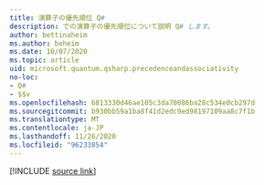 ```yaml
---
title: 演算子の優先順位 Q#
description: での演算子の優先順位について説明 Q# します。
author: bettinaheim
ms.author: beheim
ms.date: 10/07/2020
ms.topic: article
uid: microsoft.quantum.qsharp.precedenceandassociativity
no-loc:
- Q#
- $$v
ms.openlocfilehash: 6813330d46ae105c3da70086ba28c534e0cb297d
ms.sourcegitcommit: b930bb59a1ba8f41d2edc9ed98197109aa8c7f1b
ms.translationtype: MT
ms.contentlocale: ja-JP
ms.lasthandoff: 11/26/2020
ms.locfileid: "96233854"
---
```

<!---
# Operator precedence in Q#
-->

[!INCLUDE [source link](~/includes/qsharp-language/Specifications/Language/3_Expressions/PrecedenceAndAssociativity.md)]

